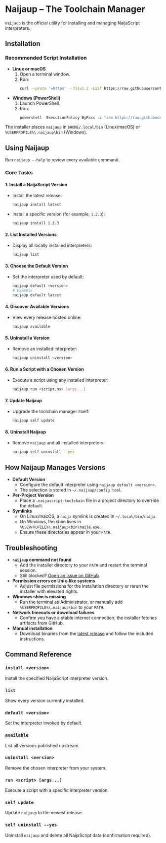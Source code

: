 # Naijaup – The Toolchain Manager

`naijaup` is the official utility for installing and managing NaijaScript interpreters.

## Installation

### Recommended Script Installation

- **Linux or macOS**
  1. Open a terminal window.
  2. Run:
     ```sh
     curl --proto '=https' --tlsv1.2 -LsSf https://raw.githubusercontent.com/xosnrdev/naijascript/master/scripts/install.sh | sh
     ```
- **Windows (PowerShell)**
  1. Launch PowerShell.
  2. Run:
     ```powershell
     powershell -ExecutionPolicy ByPass -c "irm https://raw.githubusercontent.com/xosnrdev/naijascript/master/scripts/install.ps1 | iex"
     ```

The installer places `naijaup` in `$HOME/.local/bin` (Linux/macOS) or `%USERPROFILE%\.naijaup\bin` (Windows).

## Using Naijaup

Run `naijaup --help` to review every available command.

### Core Tasks

#### 1. Install a NaijaScript Version

- Install the latest release:
  ```sh
  naijaup install latest
  ```
- Install a specific version (for example, `1.2.3`):
  ```sh
  naijaup install 1.2.3
  ```

#### 2. List Installed Versions

- Display all locally installed interpreters:
  ```sh
  naijaup list
  ```

#### 3. Choose the Default Version

- Set the interpreter used by default:
  ```sh
  naijaup default <version>
  # Example
  naijaup default latest
  ```

#### 4. Discover Available Versions

- View every release hosted online:
  ```sh
  naijaup available
  ```

#### 5. Uninstall a Version

- Remove an installed interpreter:
  ```sh
  naijaup uninstall <version>
  ```

#### 6. Run a Script with a Chosen Version

- Execute a script using any installed interpreter:
  ```sh
  naijaup run <script.ns> [args...]
  ```

#### 7. Update Naijaup

- Upgrade the toolchain manager itself:
  ```sh
  naijaup self update
  ```

#### 8. Uninstall Naijaup

- Remove `naijaup` and all installed interpreters:
  ```sh
  naijaup self uninstall --yes
  ```

## How Naijaup Manages Versions

- **Default Version**
  - Configure the default interpreter using `naijaup default <version>`.
  - The selection is stored in `~/.naijaup/config.toml`.
- **Per-Project Version**
  - Place a `.naijascript-toolchain` file in a project directory to override the default.
- **Symlinks**
  - On Linux/macOS, a `naija` symlink is created in `~/.local/bin/naija`.
  - On Windows, the shim lives in `%USERPROFILE%\.naijaup\bin\naija.exe`.
  - Ensure these directories appear in your `PATH`.

## Troubleshooting

- **`naijaup` command not found**
  - Add the installer directory to your `PATH` and restart the terminal session.
  - Still blocked? [Open an issue on GitHub](https://github.com/xosnrdev/naijascript/issues).
- **Permission errors on Unix-like systems**
  - Adjust file permissions for the installation directory or rerun the installer with elevated rights.
- **Windows shim is missing**
  - Run the terminal as Administrator, or manually add `%USERPROFILE%\.naijaup\bin` to your `PATH`.
- **Network timeouts or download failures**
  - Confirm you have a stable internet connection; the installer fetches artifacts from GitHub.
- **Manual installation**
  - Download binaries from the [latest release](https://github.com/xosnrdev/naijascript/releases/latest) and follow the included instructions.

## Command Reference

### `install <version>`

Install the specified NaijaScript interpreter version.

### `list`

Show every version currently installed.

### `default <version>`

Set the interpreter invoked by default.

### `available`

List all versions published upstream.

### `uninstall <version>`

Remove the chosen interpreter from your system.

### `run <script> [args...]`

Execute a script with a specific interpreter version.

### `self update`

Update `naijaup` to the newest release.

### `self uninstall --yes`

Uninstall `naijaup` and delete all NaijaScript data (confirmation required).
